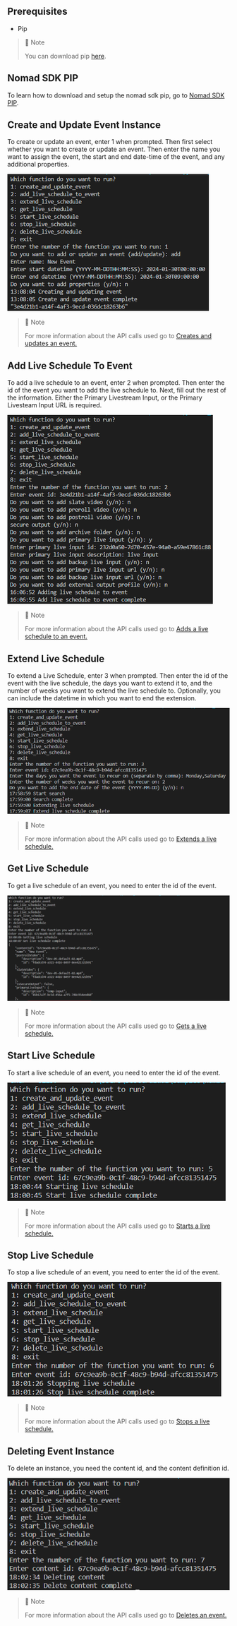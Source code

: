 ## Prerequisites

- Pip

> 📘 Note
> 
> You can download pip [here](https://pip.pypa.io/en/stable/installation/).

## Nomad SDK PIP

To learn how to download and setup the nomad sdk pip, go to [Nomad SDK PIP](doc:nomad-sdk-pip).

## Create and Update Event Instance

To create or update an event, enter 1 when prompted. Then first select whether you want to create or update an event. Then enter the name you want to assign the event, the start and end date-time of the event, and any additional properties.

![](images/create-and-update-event-instance.png)

> 📘 Note
> 
> For more information about the API calls used go to [Creates and updates an event.](ref:createandupdateevent)

## Add Live Schedule To Event

To add a live schedule to an event, enter 2 when prompted. Then enter the id of the event you want to add the live schedule to. Next, fill out the rest of the information. Either the Primary Livestream Input, or the Primary Livesteam Input URL is required.

![](images/add-live-schedule-to-event.png)

> 📘 Note
> 
> For more information about the API calls used go to [Adds a live schedule to an event.](ref:addlivescheduletoevent)

## Extend Live Schedule

To extend a Live Schedule, enter 3 when prompted. Then enter the id of the event with the live schedule, the days you want to extend it to, and the number of weeks you want to extend the live schedule to. Optionally, you can include the datetime in which you want to end the extension.

![](images/extend-live-schedule.png)

> 📘 Note
> 
> For more information about the API calls used go to [Extends a live schedule.](ref:extendliveschedule)

## Get Live Schedule

To get a live schedule of an event, you need to enter the id of the event.

![](images/get-live-schedule.png)

> 📘 Note
> 
> For more information about the API calls used go to [Gets a live schedule.](ref:getliveschedule)

## Start Live Schedule

To start a live schedule of an event, you need to enter the id of the event.

![](images/start-live-schedule.png)

> 📘 Note
> 
> For more information about the API calls used go to [Starts a live schedule.](ref:startliveschedule)

## Stop Live Schedule

To stop a live schedule of an event, you need to enter the id of the event.

![](images/stop-live-schedule.png)

> 📘 Note
> 
> For more information about the API calls used go to [Stops a live schedule.](ref:stopliveschedule)

## Deleting Event Instance

To delete an instance, you need the content id, and the content definition id.

![](images/delete-event-instance.png)

> 📘 Note
> 
> For more information about the API calls used go to [Deletes an event.](ref:deleteevent)